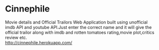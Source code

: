 # Cinnephile
Movie details and Official Trailors
Web Application built using unofficial imdb API and youtube API.Just enter the correct name and it will give the official trailor along with imdb and rotten tomatoes rating,movie plot,critics review etc.\
http://cinnephile.herokuapp.com/
